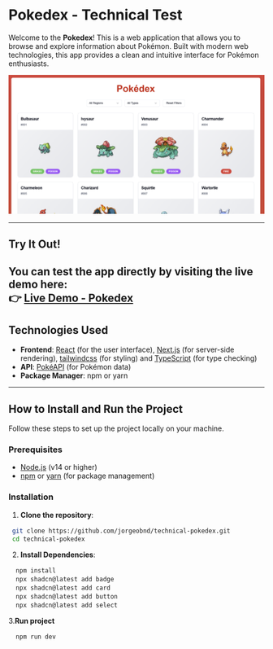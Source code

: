 # Pokedex - Technical Test

Welcome to the **Pokedex**! This is a web application that allows you to browse and explore information about Pokémon. Built with modern web technologies, this app provides a clean and intuitive interface for Pokémon enthusiasts.

![Pokedex Screenshot](./public/image/app_image.png)

---

## Try It Out!

You can test the app directly by visiting the live demo here:  
👉 [Live Demo - Pokedex](https://pokedex-two-sand.vercel.app/) 
---

## Technologies Used

- **Frontend**: [React](https://reactjs.org/) (for the user interface), [Next.js](https://nextjs.org/) (for server-side rendering), [tailwindcss](https://tailwindcss.com/) (for styling) and [TypeScript](https://www.typescriptlang.org/) (for type checking)
- **API**: [PokéAPI](https://pokeapi.co/) (for Pokémon data)
- **Package Manager**: npm or yarn
---

## How to Install and Run the Project

Follow these steps to set up the project locally on your machine.

### Prerequisites

- [Node.js](https://nodejs.org/) (v14 or higher)
- [npm](https://www.npmjs.com/) or [yarn](https://yarnpkg.com/) (for package management)

### Installation

1. **Clone the repository**:
  ```bash
   git clone https://github.com/jorgeobnd/technical-pokedex.git
   cd technical-pokedex
  ```
  
2. **Install Dependencies**:
  ```bash
    npm install
    npx shadcn@latest add badge
    npx shadcn@latest add card
    npx shadcn@latest add button
    npx shadcn@latest add select
  ```

3.**Run project**
  ```bash
    npm run dev
  ```